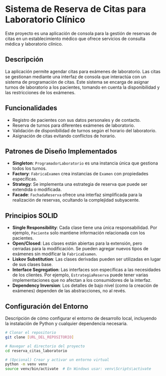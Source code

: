 # Sistema de Reserva de Citas para Laboratorio Clínico

Este proyecto es una aplicación de consola para la gestión de reservas de citas en un establecimiento médico que ofrece servicios de consulta médica y laboratorio clínico.

## Descripción

La aplicación permite agendar citas para exámenes de laboratorio. Las citas se gestionan mediante una interfaz de consola que interactúa con un sistema de programación de citas. Este sistema se encarga de asignar turnos de laboratorio a los pacientes, tomando en cuenta la disponibilidad y las restricciones de los exámenes.

## Funcionalidades

- Registro de pacientes con sus datos personales y de contacto.
- Reserva de turnos para diferentes exámenes de laboratorio.
- Validación de disponibilidad de turnos según el horario del laboratorio.
- Asignación de citas evitando conflictos de horario.

## Patrones de Diseño Implementados

- **Singleton**: `ProgramadorLaboratorio` es una instancia única que gestiona todos los turnos.
- **Factory**: `FabricaExamen` crea instancias de `Examen` con propiedades específicas.
- **Strategy**: Se implementa una estrategia de reserva que puede ser extendida o modificada.
- **Facade**: `FachadaReserva` ofrece una interfaz simplificada para la realización de reservas, ocultando la complejidad subyacente.

## Principios SOLID

- **Single Responsibility**: Cada clase tiene una única responsabilidad. Por ejemplo, `Paciente` solo mantiene información relacionada con los pacientes.
- **Open/Closed**: Las clases están abiertas para la extensión, pero cerradas para la modificación. Se pueden agregar nuevos tipos de exámenes sin modificar la `FabricaExamen`.
- **Liskov Substitution**: Las clases derivadas pueden ser utilizadas en lugar de sus clases base.
- **Interface Segregation**: Las interfaces son específicas a las necesidades de los clientes. Por ejemplo, `EstrategiaReserva` puede tener varias implementaciones que no afectan a los consumidores de la interfaz.
- **Dependency Inversion**: Los detalles de bajo nivel (como la creación de exámenes) dependen de las abstracciones, no al revés.

## Configuración del Entorno

Descripción de cómo configurar el entorno de desarrollo local, incluyendo la instalación de Python y cualquier dependencia necesaria.

```sh
# Clonar el repositorio
git clone [URL_DEL_REPOSITORIO]

# Navegar al directorio del proyecto
cd reserva_citas_laboratorio

# (Opcional) Crear y activar un entorno virtual
python -m venv venv
source venv/bin/activate  # En Windows usar: venv\Scripts\activate
